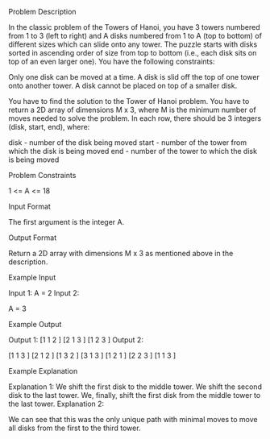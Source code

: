 Problem Description

In the classic problem of the Towers of Hanoi, you have 3 towers numbered from 1 to 3 (left to right) and A disks numbered from 1 to A (top to bottom) of different sizes which can slide onto any tower.
The puzzle starts with disks sorted in ascending order of size from top to bottom (i.e., each disk sits on top of an even larger one).
You have the following constraints:

Only one disk can be moved at a time.
A disk is slid off the top of one tower onto another tower.
A disk cannot be placed on top of a smaller disk.

You have to find the solution to the Tower of Hanoi problem.
You have to return a 2D array of dimensions M x 3, where M is the minimum number of moves needed to solve the problem.
In each row, there should be 3 integers (disk, start, end), where:

disk - number of the disk being moved
start - number of the tower from which the disk is being moved
end - number of the tower to which the disk is being moved



Problem Constraints

1 <= A <= 18


Input Format

The first argument is the integer A.


Output Format

Return a 2D array with dimensions M x 3 as mentioned above in the description.


Example Input

Input 1:
A = 2
Input 2:

A = 3


Example Output

Output 1:
[1 1 2 ] [2 1 3 ] [1 2 3 ]
Output 2:

[1 1 3 ] [2 1 2 ] [1 3 2 ] [3 1 3 ] [1 2 1 ] [2 2 3 ] [1 1 3 ] 


Example Explanation

Explanation 1:
We shift the first disk to the middle tower.
We shift the second disk to the last tower.
We, finally, shift the first disk from the middle tower to the last tower.
Explanation 2:

We can see that this was the only unique path with minimal moves to move all disks from the first to the third tower.
